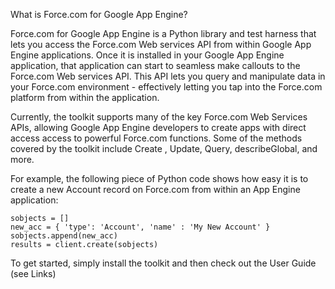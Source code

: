 What is Force.com for Google App Engine?

Force.com for Google App Engine is a Python library and test harness that lets you access the Force.com Web services API from within Google App Engine applications. Once it is installed in your Google App Engine application, that application can start to seamless make callouts to the Force.com Web services API. This API lets you query and manipulate data in your Force.com environment - effectively letting you tap into the Force.com platform from within the application.

Currently, the toolkit supports many of the key Force.com Web Services APIs, allowing Google App Engine developers to create apps with direct access access to powerful Force.com functions. Some of the methods covered by the toolkit include Create , Update, Query, describeGlobal, and more.

For example, the following piece of Python code shows how easy it is to create a new Account record on Force.com from within an App Engine application:
```
sobjects = [] 
new_acc = { 'type': 'Account', 'name' : 'My New Account' } 
sobjects.append(new_acc) 
results = client.create(sobjects)
```
To get started, simply install the toolkit and then check out the User Guide (see Links)